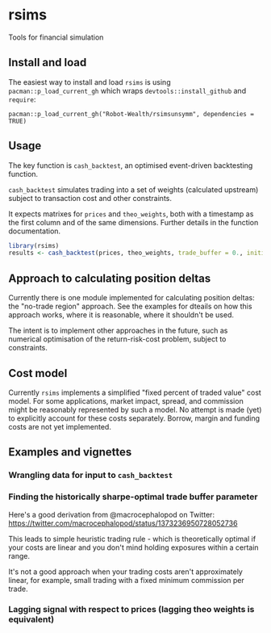 # rsims

Tools for financial simulation

## Install and load

The easiest way to install and load `rsims` is using `pacman::p_load_current_gh` which wraps `devtools::install_github` and `require`:

`pacman::p_load_current_gh("Robot-Wealth/rsimsunsymm", dependencies = TRUE)`

## Usage

The key function is `cash_backtest`, an optimised event-driven backtesting function.

`cash_backtest` simulates trading into a set of weights (calculated upstream) subject to transaction cost and other constraints.

It expects matrixes for `prices` and `theo_weights`, both with a timestamp as the first column and of the same dimensions. Further details in the function documentation.


```R
library(rsims)
results <- cash_backtest(prices, theo_weights, trade_buffer = 0., initial_cash = 10000, commission_pct = 0, capitalise_profits = FALSE)
```

## Approach to calculating position deltas

Currently there is one module implemented for calculating position deltas: the "no-trade region" approach. See the examples for dteails on how this approach works, where it is reasonable, where it shouldn't be used. 

The intent is to implement other approaches in the future, such as numerical optimisation of the return-risk-cost problem, subject to constraints.

## Cost model

Currently `rsims` implements a simplified "fixed percent of traded value" cost model. For some applications, market impact, spread, and commission might be reasonably represented by such a model. No attempt is made (yet) to explicitly account for these costs separately. Borrow, margin and funding costs are not yet implemented.

## Examples and vignettes

### Wrangling data for input to `cash_backtest`

### Finding the historically sharpe-optimal trade buffer parameter
Here's a good derivation from @macrocephalopod on Twitter: https://twitter.com/macrocephalopod/status/1373236950728052736

This leads to simple heuristic trading rule - which is theoretically optimal if your costs are linear and you don't mind holding exposures within a certain range.

It's not a good approach when your trading costs aren't approximately linear, for example, small trading with a fixed minimum commission per trade.

### Lagging signal with respect to prices (lagging theo weights is equivalent)
